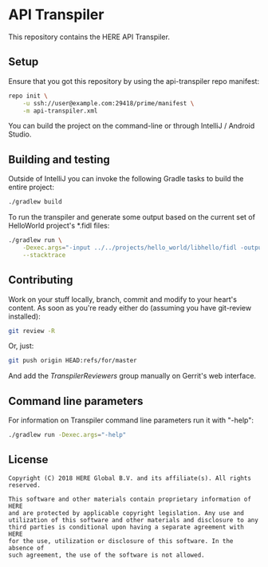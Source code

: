 # API Transpiler
This repository contains the HERE API Transpiler.

## Setup
Ensure that you got this repository by using the api-transpiler repo manifest:

```bash
repo init \
    -u ssh://user@example.com:29418/prime/manifest \
    -m api-transpiler.xml
```

You can build the project on the command-line or through IntelliJ /
Android Studio.

## Building and testing
Outside of IntelliJ you can invoke the following Gradle tasks to build
the entire project:

```bash
./gradlew build
```

To run the transpiler and generate some output based on the current set of
HelloWorld project's \*.fidl files:

```bash
./gradlew run \
    -Dexec.args="-input ../../projects/hello_world/libhello/fidl -output ../generated -nostdout" \
    --stacktrace
```

## Contributing
Work on your stuff locally, branch, commit and modify to your heart's content.
As soon as you're ready either do (assuming you have git-review installed):

```bash
git review -R
```

Or, just:

```bash
git push origin HEAD:refs/for/master
```

And add the *TranspilerReviewers* group manually on Gerrit's web interface.

## Command line parameters
For information on Transpiler command line parameters run it with "-help":

```bash
./gradlew run -Dexec.args="-help"
```

## License
    Copyright (C) 2018 HERE Global B.V. and its affiliate(s). All rights reserved.

    This software and other materials contain proprietary information of HERE
    and are protected by applicable copyright legislation. Any use and
    utilization of this software and other materials and disclosure to any
    third parties is conditional upon having a separate agreement with HERE
    for the use, utilization or disclosure of this software. In the absence of
    such agreement, the use of the software is not allowed.
